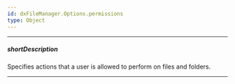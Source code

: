 ```yaml
---
id: dxFileManager.Options.permissions
type: Object
---
```

---
##### shortDescription
Specifies actions that a user is allowed to perform on files and folders.

---
